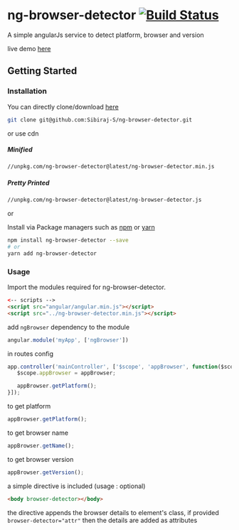 # ng-browser-detector [![Build Status](https://travis-ci.org/Sibiraj-S/ng-browser-detector.svg?branch=master)](https://travis-ci.org/Sibiraj-S/ng-browser-detector)

A simple angularJs service to detect platform, browser and version

live demo [here][demo]

## Getting Started

### Installation

You can directly clone/download [here][ng-browser-detector]

```bash
git clone git@github.com:Sibiraj-S/ng-browser-detector.git
```

or use cdn

##### Minified

```bash
//unpkg.com/ng-browser-detector@latest/ng-browser-detector.min.js
```

##### Pretty Printed

```bash
//unpkg.com/ng-browser-detector@latest/ng-browser-detector.js
```

or

Install via Package managers such as [npm][npm] or [yarn][yarn]

```bash
npm install ng-browser-detector --save
# or
yarn add ng-browser-detector
```

### Usage

Import the modules required for ng-browser-detector.

 ```html
<-- scripts -->
<script src="angular/angular.min.js"></script>
<script src="../ng-browser-detector.min.js"></script>
 ```

add `ngBrowser` dependency to the module

```js
angular.module('myApp', ['ngBrowser'])
```

in routes config

```js
app.controller('mainController', ['$scope', 'appBrowser', function($scope, appBrowser) {
   $scope.appBrowser = appBrowser;

   appBrowser.getPlatform();
}]);
```

to get platform

```js
appBrowser.getPlatform();
```

to get browser name

```js
appBrowser.getName();
```

to get browser version

```js
appBrowser.getVersion();
```

a simple directive is included (usage : optional)

```html
<body browser-detector></body>
```

the directive appends the browser details to element's class, if provided `browser-detector="attr"` then the details are added as attributes

[npm]: https://www.npmjs.com/
[yarn]: https://yarnpkg.com/lang/en/
[github]: https://sibiraj-s.github.io/
[ng-browser-detector]: https://github.com/Sibiraj-S/ng-browser-detector
[demo]: https://sibiraj-s.github.io/ng-browser-detector/
